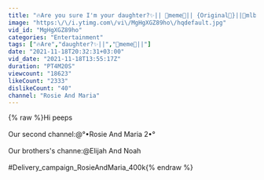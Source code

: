 ```yaml
---
title: "🔥Are you sure I'm your daughter?✨|| 🍒meme🍋|| {Original🌟}||🐞mlb 🐾||"
image: "https:\/\/i.ytimg.com\/vi\/MgHgXGZ89ho\/hqdefault.jpg"
vid_id: "MgHgXGZ89ho"
categories: "Entertainment"
tags: ["🔥Are","daughter?✨||","🍒meme🍋||"]
date: "2021-11-18T20:32:31+03:00"
vid_date: "2021-11-18T13:55:17Z"
duration: "PT4M20S"
viewcount: "18623"
likeCount: "2333"
dislikeCount: "40"
channel: "Rosie And Maria"
---
```

{% raw %}Hi peeps <br /><br />Our second channel:@°•Rosie And Maria 2•° <br /><br />Our brothers's channe:@Elijah And Noah <br /><br />#Delivery_campaign_RosieAndMaria_400k{% endraw %}
